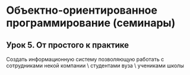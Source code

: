 # Объектно-ориентированное программирование (семинары)

## Урок 5. От простого к практике

Создать информационную систему позволяющую работать с сотрудниками некой компании \ студентами вуза \ учениками школы

